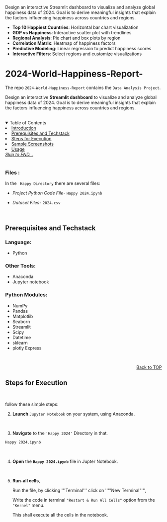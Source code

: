 
Design an interactive Streamlit dashboard to visualize and analyze global happiness data of 2024. Goal is to derive meaningful insights that explain the factors influencing happiness across countries and regions.

- **Top 10 Happiest Countries**: Horizontal bar chart visualization
- **GDP vs Happiness**: Interactive scatter plot with trendlines
- **Regional Analysis**: Pie chart and box plots by region
- **Correlation Matrix**: Heatmap of happiness factors
- **Predictive Modeling**: Linear regression to predict happiness scores
- **Interactive Filters**: Select regions and customize visualizations

# 2024-World-Happiness-Report-

The repo ```2024-World-Happiness-Report``` contains the ```Data Analysis Project```.


Design an interactive **Streamlit dashboard** to visualize and analyze global happiness data of 2024. Goal is to derive meaningful insights that explain the factors influencing happiness across countries and regions.


<br>
<details open>
  <summary color= blue >Table of Contents</summary>
    <li> <a href="#a1">Introduction</a></li>
    <li> <a href="#a2">Prerequisites and Techstack</a></li>
    <li> <a href="#a3">Steps for Execution </a></li>
    <li> <a href="#a4">Sample Screenshots </a></li>
    <li><a href="#a5">Usage </a></li>
  <a href="#end"><u><i>Skip to END...</i></u></a>
</details>
</br>

<a name="a1"></a>

### <b>Files :</b>

  In the ``` Happy Directory``` there are several files:

  * <i>Project Python Code File-</i> `Happy 2024.ipynb`

  * <i>Dataset Files-</i> `2024.csv`
    
<br>

##  Prerequisites and Techstack

### Language:
* Python

### Other Tools:
* Anaconda
* Jupyter notebook

### Python Modules:
  * NumPy
  * Pandas
  * Matplotlib
  * Seaborn
  * Streamlit
  * Scipy
  * Datetime
  * sklearn
  * plotly Express

<br>  
<p align="right"><a href="#readme-top">Back to TOP</a></p>

<a name="a3"></a>

## Steps for Execution

<br>

follow these simple steps: 

2. **Launch** ```Jupyter Notebook``` on your system, using Anaconda.
<br>

3. **Navigate** to the ``` 'Happy 2024' ``` Directory in that.
  ```sh
  Happy 2024.ipynb
  ```
<br>

4. **Open** the **```Happy 2024.ipynb```** file in Jupter Notebook. 
<br>

5. **Run-all cells**,
  
   Run the file,
     by clicking '''Terminal''' click on '''"New Terminal"''',

   Write the code in terminal ``` "Restart & Run All Cells" ``` option from the ```"Kernel"``` menu.

   This shall execute all the cells in the notebook.
<br>



